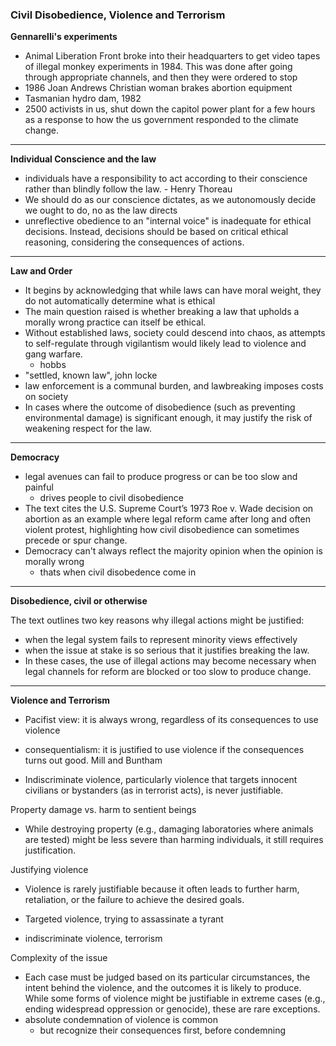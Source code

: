 ### Civil Disobedience, Violence and Terrorism

**Gennarelli's experiments**
- Animal Liberation Front broke into their headquarters to get video tapes of illegal monkey experiments in 1984. This was done after going through appropriate channels, and then they were ordered to stop
- 1986 Joan Andrews Christian woman brakes abortion equipment
- Tasmanian hydro dam, 1982
- 2500 activists in us, shut down the capitol power plant for a few hours as a response to how the us government responded to the climate change.

---

**Individual Conscience and the law**
- individuals have a responsibility to act according to their conscience rather than blindly follow the law. - Henry Thoreau
- We should do as our conscience dictates, as we autonomously decide we ought to do, no as the law directs
- unreflective obedience to an "internal voice" is inadequate for ethical decisions. Instead, decisions should be based on critical ethical reasoning, considering the consequences of actions.

---

**Law and Order**
- It begins by acknowledging that while laws can have moral weight, they do not automatically determine what is ethical
- The main question raised is whether breaking a law that upholds a morally wrong practice can itself be ethical.
- Without established laws, society could descend into chaos, as attempts to self-regulate through vigilantism would likely lead to violence and gang warfare.
	- hobbs
- "settled, known law", john locke
- law enforcement is a communal burden, and lawbreaking imposes costs on society
- In cases where the outcome of disobedience (such as preventing environmental damage) is significant enough, it may justify the risk of weakening respect for the law.

---

**Democracy**
- legal avenues can fail to produce progress or can be too slow and painful
	- drives people to civil disobedience
- The text cites the U.S. Supreme Court’s 1973 Roe v. Wade decision on abortion as an example where legal reform came after long and often violent protest, highlighting how civil disobedience can sometimes precede or spur change.
- Democracy can't always reflect the majority opinion when the opinion is morally wrong
	- thats when civil disobedence come in

---

**Disobedience, civil or otherwise**

The text outlines two key reasons why illegal actions might be justified: 
- when the legal system fails to represent minority views effectively
- when the issue at stake is so serious that it justifies breaking the law.
- In these cases, the use of illegal actions may become necessary when legal channels for reform are blocked or too slow to produce change.

---

**Violence and Terrorism**

- Pacifist view: it is always wrong, regardless of its consequences to use violence
- consequentialism: it is justified to use violence if the consequences turns out good. Mill and Buntham

- Indiscriminate violence, particularly violence that targets innocent civilians or bystanders (as in terrorist acts), is never justifiable.

Property damage vs. harm to sentient beings
- While destroying property (e.g., damaging laboratories where animals are tested) might be less severe than harming individuals, it still requires justification.

Justifying violence
- Violence is rarely justifiable because it often leads to further harm, retaliation, or the failure to achieve the desired goals.

- Targeted violence, trying to assassinate a tyrant
- indiscriminate violence, terrorism

Complexity of the issue
- Each case must be judged based on its particular circumstances, the intent behind the violence, and the outcomes it is likely to produce. While some forms of violence might be justifiable in extreme cases (e.g., ending widespread oppression or genocide), these are rare exceptions.
- absolute condemnation of violence is common
	- but recognize their consequences first, before condemning 